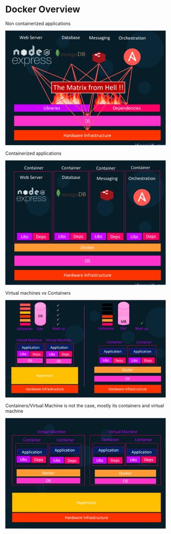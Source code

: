 # **Docker Overview**

Non containerized applications  
  

![alt text](../1.Intro/images/why_docker.png)

Containerized applications 

![alt text](../1.Intro/images/docker-overview.png) 


Virtual machines vs Containers  

![alt text](../1.Intro/images/container-vs-virtual%20machines.png)

Containers/Virtual Machine is not the case, mostly its containers and virtual machine  

![alt text](../1.Intro/images/containers-and-virtualmachines.png)
